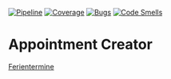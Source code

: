 [![Pipeline](https://gitlab.com/4s1/appointment-creator/badges/main/pipeline.svg)](https://gitlab.com/4s1/appointment-creator/pipelines)
[![Coverage](https://gitlab.com/4s1/appointment-creator/badges/main/coverage.svg)](https://gitlab.com/4s1/appointment-creator/commits/main)
[![Bugs](https://sonarcloud.io/api/project_badges/measure?project=appointment-creator&metric=bugs)](https://sonarcloud.io/summary/overall?id=appointment-creator)
[![Code Smells](https://sonarcloud.io/api/project_badges/measure?project=appointment-creator&metric=code_smells)](https://sonarcloud.io/summary/overall?id=appointment-creator)

# Appointment Creator

[Ferientermine](https://kultusministerium.hessen.de/schulsystem/ferien/ferientermine)

